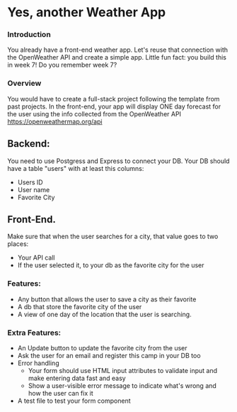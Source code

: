 # Yes, another Weather App

### Introduction
You already have a front-end weather app. Let's reuse that connection with the OpenWeather API and create a simple app. 
Little fun fact: you build this in week 7! Do you remember week 7?

### Overview
You would have to create a full-stack project following the template from past projects. 
In the front-end, your app will display ONE day forecast for the user using the info collected from the OpenWeather API ﻿https://openweathermap.org/api

## Backend:
You need to use Postgress and Express to connect your DB. Your DB should have a table "users" with at least this columns:
* Users ID
* User name
* Favorite City

## Front-End.
Make sure that when the user searches for a city, that value goes to two places:
* Your API call 
* If the user selected it, to your db as the favorite city for the user

### Features:
* Any button that allows the user to save a city as their favorite
* A db that store the favorite city of the user
* A view of one day of the location that the user is searching. 

### Extra Features:
* An Update button to update the favorite city from the user
* Ask the user for an email and register this camp in your DB too
* Error handling
  - Your form should use HTML input attributes to validate input and make entering data fast and easy
  - Show a user-visible error message to indicate what's wrong and how the user can fix it
* A test file to test your form component